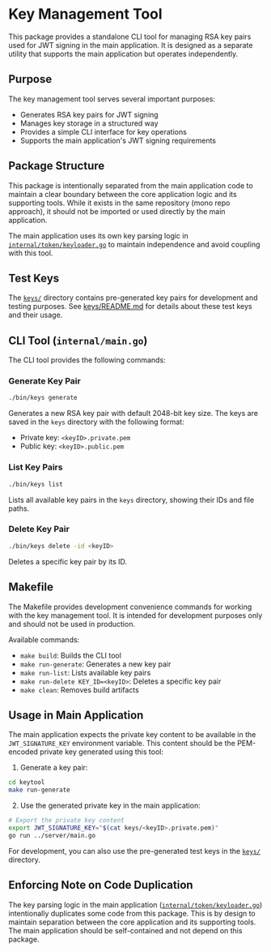# Key Management Tool

This package provides a standalone CLI tool for managing RSA key pairs used for JWT signing in the main application. It is designed as a separate utility that supports the main application but operates independently.

## Purpose

The key management tool serves several important purposes:
- Generates RSA key pairs for JWT signing
- Manages key storage in a structured way
- Provides a simple CLI interface for key operations
- Supports the main application's JWT signing requirements

## Package Structure

This package is intentionally separated from the main application code to maintain a clear boundary between the core application logic and its supporting tools. While it exists in the same repository (mono repo approach), it should not be imported or used directly by the main application.

The main application uses its own key parsing logic in [`internal/token/keyloader.go`](../server/internal/token/keyloader.go) to maintain independence and avoid coupling with this tool.

## Test Keys

The [`keys/`](keys/) directory contains pre-generated key pairs for development and testing purposes. See [keys/README.md](keys/README.md) for details about these test keys and their usage.

## CLI Tool (`internal/main.go`)

The CLI tool provides the following commands:

### Generate Key Pair
```bash
./bin/keys generate
```
Generates a new RSA key pair with default 2048-bit key size. The keys are saved in the `keys` directory with the following format:
- Private key: `<keyID>.private.pem`
- Public key: `<keyID>.public.pem`

### List Key Pairs
```bash
./bin/keys list
```
Lists all available key pairs in the `keys` directory, showing their IDs and file paths.

### Delete Key Pair
```bash
./bin/keys delete -id <keyID>
```
Deletes a specific key pair by its ID.

## Makefile

The Makefile provides development convenience commands for working with the key management tool. It is intended for development purposes only and should not be used in production.

Available commands:
- `make build`: Builds the CLI tool
- `make run-generate`: Generates a new key pair
- `make run-list`: Lists available key pairs
- `make run-delete KEY_ID=<keyID>`: Deletes a specific key pair
- `make clean`: Removes build artifacts

## Usage in Main Application

The main application expects the private key content to be available in the `JWT_SIGNATURE_KEY` environment variable. This content should be the PEM-encoded private key generated using this tool:

1. Generate a key pair:
```bash
cd keytool
make run-generate
```

2. Use the generated private key in the main application:
```bash
# Export the private key content
export JWT_SIGNATURE_KEY="$(cat keys/<keyID>.private.pem)"
go run ../server/main.go
```

For development, you can also use the pre-generated test keys in the [`keys/`](keys/) directory.

## Enforcing Note on Code Duplication

The key parsing logic in the main application ([`internal/token/keyloader.go`](../server/internal/token/keyloader.go)) intentionally duplicates some code from this package. This is by design to maintain separation between the core application and its supporting tools. The main application should be self-contained and not depend on this package.
